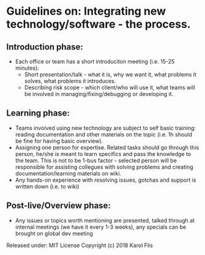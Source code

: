 # Guidelines on: Integrating new technology/software - the process.

## Introduction phase:

 * Each office or team has a short introduciton meeting (i.e. 15-25 minutes):
   - Short presentation/talk - what it is, why we want it, what problems it solves, what problems it introduces.
   - Describing risk scope - which client/who will use it, what teams will be involved in managing/fixing/debugging or developing it.

## Learning phase:

 * Teams involved using new technology are subject to self basic training: reading documentation and other materials on the topic (i.e. 1h should be fine for having basic overview).
 * Assigning one person for expertise. Related tasks should go through this person, he/she is meant to learn specifics and pass the knowledge to the team.
   This is not to be 1-bus factor - selected person will be responsible for assisting collegues with solving problems and creating documentation/learning materials on wiki.
 * Any hands-on experience with resolving issues, gotchas and support is written down (i.e. to wiki)

## Post-live/Overview phase:

 * Any issues or topics worth mentioning are presented, talked through at internal meetings (we have it every 1-3 weeks), any specials can be brought on global dev meeting


Released under: MIT License
Copyright (c) 2018 Karol Flis
